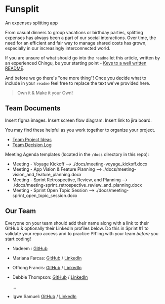 # Funsplit

An expenses splitting app

From casual dinners to group vacations or birthday parties, splitting expenses has always been a part of our social interactions. Over time, the need for an efficient and fair way to manage shared costs has grown, especially in our increasingly interconnected world.


If you are unsure of what should go into the `readme` let this article,
written by an experienced Chingu, be your starting point - 
[Keys to a well written README](https://tinyurl.com/yk3wubft).

And before we go there's "one more thing"! Once you decide what to include
in your `readme` feel free to replace the text we've provided here.

> Own it & Make it your Own!

## Team Documents

Insert figma images.
Insert screen flow diagram.
Insert link to jira board.

You may find these helpful as you work together to organize your project.

- [Team Project Ideas](./docs/team_project_ideas.md)
- [Team Decision Log](./docs/team_decision_log.md)

Meeting Agenda templates (located in the `/docs` directory in this repo):

- Meeting - Voyage Kickoff --> ./docs/meeting-voyage_kickoff.docx
- Meeting - App Vision & Feature Planning --> ./docs/meeting-vision_and_feature_planning.docx
- Meeting - Sprint Retrospective, Review, and Planning --> ./docs/meeting-sprint_retrospective_review_and_planning.docx
- Meeting - Sprint Open Topic Session --> ./docs/meeting-sprint_open_topic_session.docx

## Our Team

Everyone on your team should add their name along with a link to their GitHub
& optionally their LinkedIn profiles below. Do this in Sprint #1 to validate
your repo access and to practice PR'ing with your team *before* you start
coding!

- Nadeem : [GitHub](https://github.com/707) 
- Mariana Farcas: [GitHub](https://github.com/MarianaFarcas) / [LinkedIn](http://linkedin.com/in/mariana-f-6592661b5)
- Offiong Francis: [GitHub](https://github.com/ELFrancisco4) / [LinkedIn](https://www.linkedin.com/in/francis-offiong-aa032120a/)
- Debbie Thompson: [GitHub](https://github.com/debbiect246) /  [LinkedIn](https://linkedin.com/in/debbie-thompson-1baa4733)

   ...
- Igwe Samuel: [GitHub](https://github.com/frugalcodes) / [LinkedIn](https://www.linkedin.com/in/samuel-igwe-031152226/)
